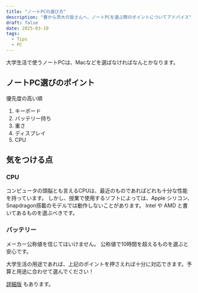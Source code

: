 ```yaml
---
title: "ノートPCの選び方"
description: "春から茨大の皆さんへ、ノートPCを選ぶ際のポイントについてアドバイス"
draft: false
date: 2025-03-10
tags:
  - Tips
  - PC
---
```


大学生活で使うノートPCは、Macなどを選ばなければなんとかなります。

## ノートPC選びのポイント

優先度の高い順

1. キーボード
2. バッテリー持ち
3. 重さ
4. ディスプレイ
5. CPU

## 気をつける点

### CPU

コンピュータの頭脳とも言えるCPUは、最近のものであればどれも十分な性能を持っています。
しかし、授業で使用するソフトによっては、Apple シリコン、Snapdragon搭載のモデルでは動作しないことがあります。
Intel や AMD と書いてあるものを選ぶべきです。

### バッテリー

メーカー公称値を信じてはいけません。
公称値で10時間を超えるものを選ぶと安心です。

大学生活の用途であれば、上記のポイントを押さえれば十分に対応できます。予算と用途に合わせて選んでください！

[詳細版](https://ibarakikougiken.github.io/recruitment/contents/c835c254-95e7-4694-9ee3-04d17b499e35) もあります。

